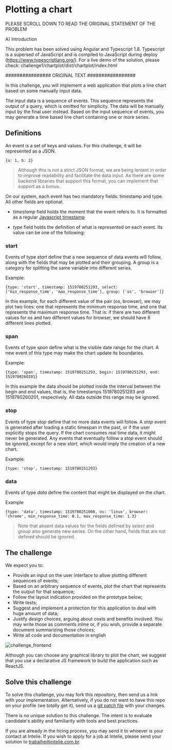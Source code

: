 # Plotting a chart
PLEASE SCROLL DOWN TO READ THE ORIGINAL STATEMENT OF THE PROBLEM

A) Introduction

This problem has been solved using Angular and Typescript 1.8. Typescript is a supersed of JavaScript and is compiled to JavaScript during deploy
(https://www.typescriptlang.org/). For a live demo of the solution, please check: challenge1/chartplot/dist/chartplot/index.html




################ ORIGINAL TEXT #################

In this challenge, you will implement a web application that plots a line chart based on some manually input data.

The input data is a sequence of events. This sequence represents the output of a query, which is omitted for simplicity. The data will be manually input by the final user instead. Based on the input sequence of events, you may generate a time based line chart containing one or more series.

## Definitions
An event is a set of keys and values. For this challenge, it will be represented as a JSON. 

```
{a: 1, b: 2}
```

> Although this is not a strict JSON format, we are being lenient in order to improve readability and facilitate the data input. As there are some backend libraries that support this format, you can implement that support as a bonus.

On our system, each event has two mandatory fields: timestamp and type. All other fields are optional.

* *timestamp* field holds the moment that the event refers to. It is formatted as a regular [Javascript timestamp](https://developer.mozilla.org/en-US/docs/Web/JavaScript/Reference/Global_Objects/Date/getTime)

* *type* field holds the definition of what is represented on each event. Its value can be one of the following:

### start
Events of type *start* define that a new sequence of data events will follow, along with the fields that may be plotted and their grouping. A group is a category for splitting the same variable into different series.

Example:
```
{type: 'start', timestamp: 1519780251293, select: ['min_response_time', 'max_response_time'], group: ['os', 'browser']}
```
In this example, for each different value of the pair (os, browser), we may plot two lines: one that represents the minimum response time, and one that represents the maximum response time. That is: if there are two different values for os and two different values for browser, we should have 8 different lines plotted.

### span
Events of type *span* define what is the visible date range for the chart. A new event of this type may make the chart update its boundaries.

Example:
```
{type: 'span', timestamp: 1519780251293, begin: 1519780251293, end: 1519780260201}
```
In this example the data should be plotted inside the interval between the begin and end values, that is, the timestamps 1519780251293 and 1519780260201, respectively. All data outside this range may be ignored.

### stop
Events of type *stop* define that no more data events will follow.
A *stop* event is generated after loading a static timespan in the past, or if the user explicitly stops the query. If the chart consumes real time data, it might never be generated.
Any events that eventually follow a *stop* event should be ignored, except for a new *start*, which would imply the creation of a new chart.

Example:
```
{type: 'stop', timestamp: 1519780251293}
```

### data
Events of type *data* define the content that might be displayed on the chart.

Example
```
{type: 'data', timestamp: 1519780251000, os: 'linux', browser: 'chrome', min_response_time: 0.1, max_response_time: 1.3}
```

> Note that absent data values for the fields defined by *select* and *group* also generate new series. On the other hand, fields that are not defined should be ignored.

## The challenge

We expect you to:

* Provide an input on the user interface to allow plotting different sequences of events;
* Based on an arbitrary sequence of events, plot the chart that represents the output for that sequence;
* Follow the layout indication provided on the prototype below;
* Write tests;
* Suggest and implement a protection for this application to deal with huge amount of data;
* Justify design choices, arguing about costs and benefits involved. You may write those as comments inline or, if you wish, provide a separate document summarizing those choices;
* Write all code and documentation in english

![challenge_frontend](https://github.com/intelie/challenge-chart-plot/raw/master/challenge_frontend.png "Expected user interface")

Although you can choose any graphical library to plot the chart, we suggest that you use a declarative JS framework to build the application such as ReactJS.

## Solve this challenge

To solve this challenge, you may fork this repository, then
send us a link with your implementation. Alternatively, if you do not want to have this repo on
your profile (we totally get it), send us a
[git patch file](https://www.devroom.io/2009/10/26/how-to-create-and-apply-a-patch-with-git/)
with your changes.

There is no unique solution to this challenge. The intent is to evaluate candidate's ability and familiarity with tools and best practices.

If you are already in the hiring process, you may send it to whoever is your contact at Intelie. If you wish to apply for a job at Intelie, please send your solution to [trabalhe@intelie.com.br](mailto:trabalhe@intelie.com.br).



